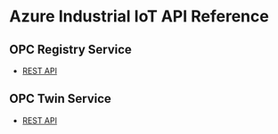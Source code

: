 # Azure Industrial IoT API Reference

## OPC Registry Service 

- [REST API](registry/readme.md) 

## OPC Twin Service

- [REST API](twin/readme.md)

